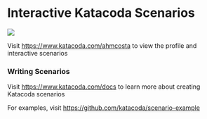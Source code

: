 # Interactive Katacoda Scenarios

[![](http://shields.katacoda.com/katacoda/ahmcosta/count.svg)](https://www.katacoda.com/ahmcosta "Get your profile on Katacoda.com")

Visit https://www.katacoda.com/ahmcosta to view the profile and interactive scenarios

### Writing Scenarios
Visit https://www.katacoda.com/docs to learn more about creating Katacoda scenarios

For examples, visit https://github.com/katacoda/scenario-example
